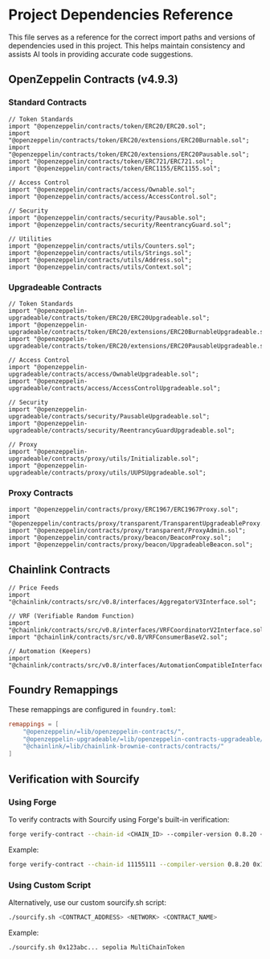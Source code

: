 # Project Dependencies Reference

This file serves as a reference for the correct import paths and versions of dependencies used in this project. This helps maintain consistency and assists AI tools in providing accurate code suggestions.

## OpenZeppelin Contracts (v4.9.3)

### Standard Contracts

```solidity
// Token Standards
import "@openzeppelin/contracts/token/ERC20/ERC20.sol";
import "@openzeppelin/contracts/token/ERC20/extensions/ERC20Burnable.sol";
import "@openzeppelin/contracts/token/ERC20/extensions/ERC20Pausable.sol";
import "@openzeppelin/contracts/token/ERC721/ERC721.sol";
import "@openzeppelin/contracts/token/ERC1155/ERC1155.sol";

// Access Control
import "@openzeppelin/contracts/access/Ownable.sol";
import "@openzeppelin/contracts/access/AccessControl.sol";

// Security
import "@openzeppelin/contracts/security/Pausable.sol";
import "@openzeppelin/contracts/security/ReentrancyGuard.sol";

// Utilities
import "@openzeppelin/contracts/utils/Counters.sol";
import "@openzeppelin/contracts/utils/Strings.sol";
import "@openzeppelin/contracts/utils/Address.sol";
import "@openzeppelin/contracts/utils/Context.sol";
```

### Upgradeable Contracts

```solidity
// Token Standards
import "@openzeppelin-upgradeable/contracts/token/ERC20/ERC20Upgradeable.sol";
import "@openzeppelin-upgradeable/contracts/token/ERC20/extensions/ERC20BurnableUpgradeable.sol";
import "@openzeppelin-upgradeable/contracts/token/ERC20/extensions/ERC20PausableUpgradeable.sol";

// Access Control
import "@openzeppelin-upgradeable/contracts/access/OwnableUpgradeable.sol";
import "@openzeppelin-upgradeable/contracts/access/AccessControlUpgradeable.sol";

// Security
import "@openzeppelin-upgradeable/contracts/security/PausableUpgradeable.sol";
import "@openzeppelin-upgradeable/contracts/security/ReentrancyGuardUpgradeable.sol";

// Proxy
import "@openzeppelin-upgradeable/contracts/proxy/utils/Initializable.sol";
import "@openzeppelin-upgradeable/contracts/proxy/utils/UUPSUpgradeable.sol";
```

### Proxy Contracts

```solidity
import "@openzeppelin/contracts/proxy/ERC1967/ERC1967Proxy.sol";
import "@openzeppelin/contracts/proxy/transparent/TransparentUpgradeableProxy.sol";
import "@openzeppelin/contracts/proxy/transparent/ProxyAdmin.sol";
import "@openzeppelin/contracts/proxy/beacon/BeaconProxy.sol";
import "@openzeppelin/contracts/proxy/beacon/UpgradeableBeacon.sol";
```

## Chainlink Contracts

```solidity
// Price Feeds
import "@chainlink/contracts/src/v0.8/interfaces/AggregatorV3Interface.sol";

// VRF (Verifiable Random Function)
import "@chainlink/contracts/src/v0.8/interfaces/VRFCoordinatorV2Interface.sol";
import "@chainlink/contracts/src/v0.8/VRFConsumerBaseV2.sol";

// Automation (Keepers)
import "@chainlink/contracts/src/v0.8/interfaces/AutomationCompatibleInterface.sol";
```

## Foundry Remappings

These remappings are configured in `foundry.toml`:

```toml
remappings = [
    "@openzeppelin/=lib/openzeppelin-contracts/",
    "@openzeppelin-upgradeable/=lib/openzeppelin-contracts-upgradeable/",
    "@chainlink/=lib/chainlink-brownie-contracts/contracts/"
]
```

## Verification with Sourcify

### Using Forge

To verify contracts with Sourcify using Forge's built-in verification:

```bash
forge verify-contract --chain-id <CHAIN_ID> --compiler-version 0.8.20 <CONTRACT_ADDRESS> <CONTRACT_PATH>:<CONTRACT_NAME> --verifier sourcify
```

Example:
```bash
forge verify-contract --chain-id 11155111 --compiler-version 0.8.20 0x123abc... src/tokens/MultiChainToken.sol:MultiChainToken --verifier sourcify
```

### Using Custom Script

Alternatively, use our custom sourcify.sh script:

```bash
./sourcify.sh <CONTRACT_ADDRESS> <NETWORK> <CONTRACT_NAME>
```

Example:
```bash
./sourcify.sh 0x123abc... sepolia MultiChainToken
```